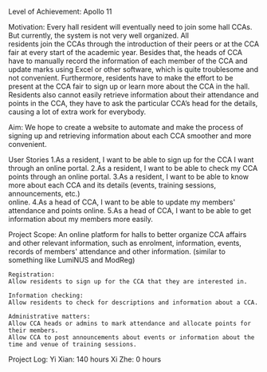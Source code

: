 Level of Achievement: 
    Apollo 11
    
Motivation:
    Every hall resident will eventually need to join some hall CCAs. But currently, the system is not very well organized. All  
    residents join the CCAs through the introduction of their peers or at the CCA fair at every start of the academic year. Besides 
    that, the heads of CCA have to manually record the information of each member of the CCA and update marks using Excel or other 
    software, which is quite troublesome and not convenient. Furthermore, residents have to make the effort to be present at the 
    CCA fair to sign up or learn more about the CCA in the hall. Residents also cannot easily retrieve information about their 
    attendance and points in the CCA, they have to ask the particular CCA’s head for the details, causing a lot of extra work for 
    everybody.

Aim:
    We hope to create a website to automate and make the process of signing up and retrieving information about each CCA smoother 
    and more convenient.
    
User Stories
    1.As a resident, I want to be able to sign up for the CCA I want through an online portal.
    2.As a resident, I want to be able to check my CCA points through an online portal.
    3.As a resident, I want to be able to know more about each CCA and its details (events, training sessions, announcements, etc.)     
      online.
    4.As a head of CCA, I want to be able to update my members' attendance and points online.
    5.As a head of CCA, I want to be able to get information about my members more easily.
    
Project Scope:
    An online platform for halls to better organize CCA affairs and other relevant information, such as enrolment, information, 
    events, records of members' attendance and other information. (similar to something like LumiNUS and ModReg)

    Registration:
    Allow residents to sign up for the CCA that they are interested in.

    Information checking:
    Allow residents to check for descriptions and information about a CCA.

    Administrative matters:
    Allow CCA heads or admins to mark attendance and allocate points for their members.
    Allow CCA to post announcements about events or information about the time and venue of training sessions.
    
Project Log:
    Yi Xian: 140 hours
    Xi Zhe: 0 hours

